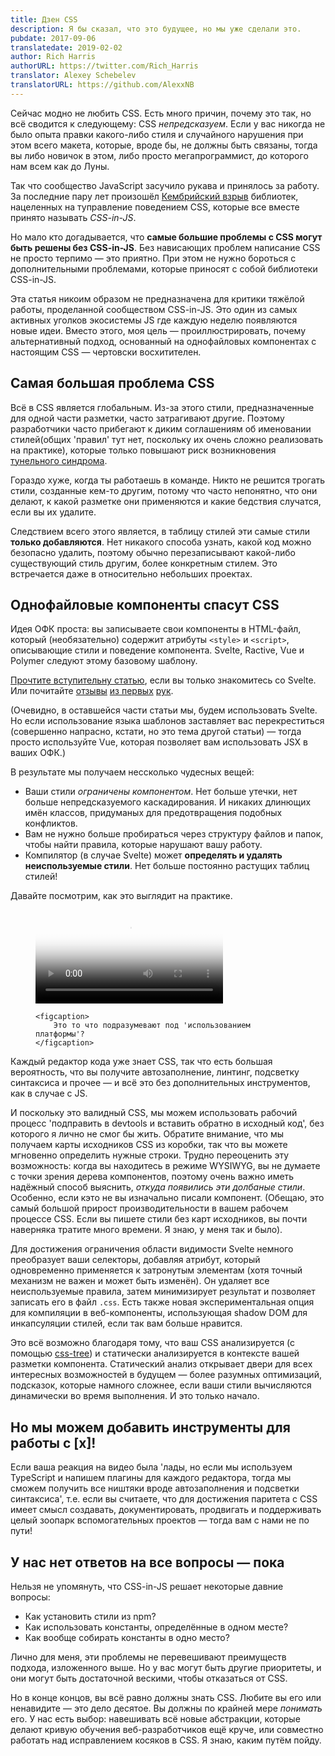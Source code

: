 ```yaml
---
title: Дзен CSS
description: Я бы сказал, что это будущее, но мы уже сделали это.
pubdate: 2017-09-06
translatedate: 2019-02-02
author: Rich Harris
authorURL: https://twitter.com/Rich_Harris
translator: Alexey Schebelev
translatorURL: https://github.com/AlexxNB
---
```


Сейчас модно не любить CSS. Есть много причин, почему это так, но всё сводится к следующему: CSS *непредсказуем*. Если у вас никогда не было опыта правки какого-либо стиля и случайного нарушения при этом всего макета, которые, вроде бы, не должны быть связаны, тогда вы либо новичок в этом, либо просто мегапрограммист, до которого нам всем как до Луны.

Так что сообщество JavaScript засучило рукава и принялось за работу. За последние пару лет произошёл [Кембрийский взрыв](https://ru.wikipedia.org/wiki/%D0%9A%D0%B5%D0%BC%D0%B1%D1%80%D0%B8%D0%B9%D1%81%D0%BA%D0%B8%D0%B9_%D0%B2%D0%B7%D1%80%D1%8B%D0%B2) библиотек, нацеленных на туправление поведением CSS, которые все вместе принято называть *CSS-in-JS*.

Но мало кто догадывается, что **самые большие проблемы с CSS могут быть решены без CSS-in-JS**. Без нависающих проблем написание CSS не просто терпимо — это приятно. При этом не нужно бороться с дополнительными проблемами, которые приносят с собой библиотеки CSS-in-JS.

Эта статья никоим образом не предназначена для критики тяжёлой работы, проделанной сообществом CSS-in-JS. Это один из самых активных уголков экосистемы JS где каждую неделю появляются новые идеи. Вместо этого, моя цель — проиллюстрировать, почему альтернативный подход, основанный на однофайловых компонентах с настоящим CSS — чертовски восхитителен.


## Самая большая проблема CSS

Всё в CSS является глобальным. Из-за этого стили, предназначенные для одной части разметки, часто затрагивают другие. Поэтому разработчики часто прибегают к диким соглашениям об именовании стилей(общих 'правил' тут нет, поскольку их очень сложно реализовать на практике), которые только повышают риск возникновения [тунельного синдрома](https://ru.wikipedia.org/wiki/%D0%A1%D0%B8%D0%BD%D0%B4%D1%80%D0%BE%D0%BC_%D0%B7%D0%B0%D0%BF%D1%8F%D1%81%D1%82%D0%BD%D0%BE%D0%B3%D0%BE_%D0%BA%D0%B0%D0%BD%D0%B0%D0%BB%D0%B0).

Гораздо хуже, когда ты работаешь в команде. Никто не решится трогать стили, созданные кем-то другим, потому что часто непонятно, что они делают, к какой разметке они применяются и какие бедствия случатся, если вы их удалите.

Следствием всего этого является, в таблицу стилей эти самые стили **только добавляются**. Нет никакого способа узнать, какой код можно безопасно удалить, поэтому обычно перезаписывают какой-либо существующий стиль другим, более конкретным стилем. Это встречается даже в относительно небольших проектах.


## Однофайловые компоненты спасут СSS

Идея ОФК проста: вы записываете свои компоненты в HTML-файл, который (необязательно) содержит атрибуты `<style>` и `<script>`, описывающие стили и поведение компонента. Svelte, Ractive, Vue и Polymer следуют этому базовому шаблону.

<aside>
	<p><a href="https://svelte.technology/blog/frameworks-without-the-framework">Прочтите вступительну статью</a>, если вы только знакомитесь со Svelte. Или почитайте <a href="https://twitter.com/padolsey/status/899717303234908160">отзывы</a> <a href="https://twitter.com/sveltejs/status/901818357644701696">из первых</a> <a href="https://twitter.com/sveltejs/status/901818106309476352">рук</a>.</p>
</aside>
(Очевидно, в оставшейся части статьи мы, будем использовать Svelte. Но если использование языка шаблонов заставляет вас перекреститься  (совершенно напрасно, кстати, но это тема другой статьи) — тогда просто используйте Vue, которая позволяет вам использовать JSX в ваших ОФК.)

В результате мы получаем нессколько чудесных вещей:

* Ваши стили *ограничены компонентом*. Нет больше утечки, нет больше непредсказуемого каскадирования. И никаких длинющих имён классов, придуманых для предотвращения подобных конфликтов.
* Вам не нужно больше пробираться через структуру файлов и папок, чтобы найти правила, которые нарушают вашу работу.
* Компилятор (в случае Svelte) может **определять и удалять неиспользуемые стили**. Нет больше постоянно растущих таблиц стилей!

Давайте посмотрим, как это выглядит на практике.
<figure>
	<video controls poster='https://svelte-technology-assets.surge.sh/just-write-css.jpg'>
		<source type='video/mp4' src='https://svelte-technology-assets.surge.sh/just-write-css.mp4'>
	</video>

	<figcaption>
		Это то что подразумевают под 'использованием платформы'?
	</figcaption>
</figure>

Каждый редактор кода уже знает CSS, так что есть большая вероятность, что вы получите автозаполнение, линтинг, подсветку синтаксиса и прочее — и всё это без дополнительных инструментов, как в случае с JS.

И поскольку это валидный CSS, мы можем использовать рабочий процесс 'подправить в devtools и вставить обратно в исходный код', без которого я лично не смог бы жить. Обратите внимание, что мы получаем карты исходников CSS из коробки, так что вы можете мгновенно определить нужные строки. Трудно переоценить эту возможность: когда вы находитесь в режиме WYSIWYG, вы не думаете с точки зрения дерева компонентов, поэтому очень важно иметь надёжный способ выяснить, *откуда появились эти долбаные стили*. Особенно, если кэто не вы изначально писали компонент. (Обещаю, это самый большой прирост производительности в вашем рабочем процессе CSS. Если вы пишете стили без карт исходников, вы почти наверняка тратите много времени. Я знаю, у меня так и было).

Для достижения ограничения области видимости Svelte немного преобразует ваши селекторы, добавляя атрибут, который одновременно применяется к затронутым элементам (хотя точный механизм не важен и может быть изменён). Он удаляет все неиспользуемые правила, затем минимизирует результат и позволяет записать его в файл `.css`. Есть также новая экспериментальная опция для компиляции в веб-компоненты, использующая shadow DOM для инкапсуляции стилей, если так вам больше нравится.

Это всё возможно благодаря тому, что ваш CSS анализируется (с помощью [css-tree](https://github.com/csstree/csstree)) и статически анализируется в контексте вашей разметки компонента. Статический анализ открывает двери для всех интересных возможностей в будущем — более разумных оптимизаций, подсказок, которые намного сложнее, если ваши стили вычисляются динамически во время выполнения. И это только начало.


## Но мы можем добавить инструменты для работы с [x]!

Если ваша реакция на видео была 'лады, но если мы используем TypeScript и напишем плагины для каждого редактора, тогда мы сможем получить все ништяки вроде автозаполнения и подсветки синтаксиса', т.е. если вы считаете, что для достижения паритета с CSS имеет смысл создавать, документировать, продвигать и поддерживать целый зоопарк вспомогательных проектов — тогда вам с нами не по пути!

## У нас нет ответов на все вопросы — пока

Нельзя не упомянуть, что CSS-in-JS решает некоторые давние вопросы:

* Как установить стили из npm?
* Как использовать константы, определённые в одном месте?
* Как вообще собирать константы в одно место?

Лично для меня, эти проблемы не перевешивают преимуществ подхода, изложенного выше. Но у вас могут быть другие приоритеты, и они могут быть достаточной вескими, чтобы отказаться от CSS.

Но в конце концов, вы всё равно должны знать CSS. Любите вы его или ненавидите — это дело десятое. Вы должны по крайней мере *понимать* его. У нас есть выбор: навешивать всё новые абстракции, которые делают кривую обучения веб-разработчиков ещё круче, или совместно работать над исправлением косяков в CSS. Я знаю, каким путём пойду.

